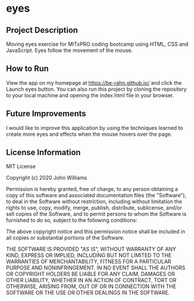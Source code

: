 # eyes

## Project Description
Moving eyes exercise for MITxPRO coding bootcamp using HTML, CSS and JavaScript. Eyes follow the movement of the mouse.

## How to Run
View the app on my homepage at https://be-rahn.github.io/ and click the Launch eyes button. You can also run this project by cloning the repository to your local machine and opening the index.html file in your browser.

## Future Improvements
I would like to improve this application by using the techniques learned to create more eyes and effects when the mouse hovers over the page.

## License Information
MIT License

Copyright (c) 2020 John Williams

Permission is hereby granted, free of charge, to any person obtaining a copy of this software and associated documentation files (the "Software"), to deal in the Software without restriction, including without limitation the rights to use, copy, modify, merge, publish, distribute, sublicense, and/or sell copies of the Software, and to permit persons to whom the Software is furnished to do so, subject to the following conditions:

The above copyright notice and this permission notice shall be included in all copies or substantial portions of the Software.

THE SOFTWARE IS PROVIDED "AS IS", WITHOUT WARRANTY OF ANY KIND, EXPRESS OR IMPLIED, INCLUDING BUT NOT LIMITED TO THE WARRANTIES OF MERCHANTABILITY, FITNESS FOR A PARTICULAR PURPOSE AND NONINFRINGEMENT. IN NO EVENT SHALL THE AUTHORS OR COPYRIGHT HOLDERS BE LIABLE FOR ANY CLAIM, DAMAGES OR OTHER LIABILITY, WHETHER IN AN ACTION OF CONTRACT, TORT OR OTHERWISE, ARISING FROM, OUT OF OR IN CONNECTION WITH THE SOFTWARE OR THE USE OR OTHER DEALINGS IN THE SOFTWARE.
